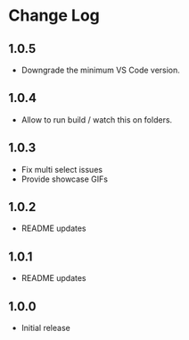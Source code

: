 # Change Log

## 1.0.5

- Downgrade the minimum VS Code version.

## 1.0.4

- Allow to run build / watch this on folders.

## 1.0.3

- Fix multi select issues
- Provide showcase GIFs

## 1.0.2

- README updates

## 1.0.1

- README updates

## 1.0.0

- Initial release